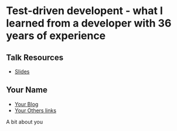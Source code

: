 # Test-driven developent - what I learned from a developer with 36 years of experience

## Talk Resources
* [Slides](./Slides/TDD.pptx)


## Your Name<!-- include: IlyasLandikov.md -->

* [Your Blog](https://you.blogspot.com/)
* [Your Others links](https://google.com/you)

A bit about you
<!-- endInclude -->


